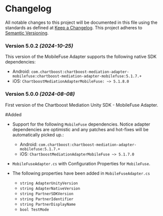 # Changelog
All notable changes to this project will be documented in this file using the standards as defined at [Keep a Changelog](https://keepachangelog.com/en/1.0.0/). This project adheres to [Semantic Versioning](https://semver.org/spec/v2.0.0).

### Version 5.0.2 *(2024-10-25)*
This version of the MobileFuse Adapter supports the following native SDK dependencies:
  * Android: `com.chartboost:chartboost-mediation-adapter-mobilefuse:chartboost-mediation-adapter-mobilefuse:5.1.7.+`
  * iOS: `ChartboostMediationAdapterMobileFuse: ~> 5.1.8.0`

### Version 5.0.0 *(2024-08-08)*

First version of the Chartboost Mediation Unity SDK - MobileFuse Adapter.

#Added
- Support for the following `MobileFuse` dependencies. Notice adapter dependencies are optimistic and any patches and hot-fixes will be automatically picked up.:
    * Android: `com.chartboost:chartboost-mediation-adapter-mobilefuse:5.1.7.+`
    * iOS: `ChartboostMediationAdapterMobileFuse ~> 5.1.7.0`
    
- `MobileFuseAdapter.cs` with Configuration Properties for `MobileFuse`.
- The following properties have been added in `MobileFuseAdapter.cs`
    * `string AdapterUnityVersion`
    * `string AdapterNativeVersion`
    * `string PartnerSDKVersion`
    * `string PartnerIdentifier`
    * `string PartnerDisplayName`
    * `bool TestMode`
